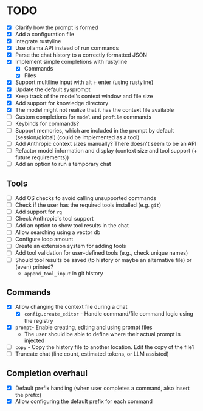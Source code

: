 # TODO

- [x] Clarify how the prompt is formed
- [x] Add a configuration file
- [x] Integrate rustyline
- [x] Use ollama API instead of run commands
- [x] Parse the chat history to a correctly formatted JSON
- [x] Implement simple completions with rustyline
    - [x] Commands
    - [x] Files
- [x] Support multiline input with alt + enter (using rustyline)
- [x] Update the default sysprompt
- [x] Keep track of the model's context window and file size
- [x] Add support for knowledge directory
- [x] The model might not realize that it has the context file available
- [ ] Custom completions for `model` and `profile` commands
- [ ] Keybinds for commands?
- [ ] Support memories, which are included in the prompt by default (session/global) (could be implemented as a tool)
- [ ] Add Anthropic context sizes manually? There doesn't seem to be an API
- [ ] Refactor model information and display (context size and tool support (+ future requirements))
- [ ] Add an option to run a temporary chat

## Tools

- [ ] Add OS checks to avoid calling unsupported commands
- [ ] Check if the user has the required tools installed (e.g. `git`)
- [ ] Add support for `rg`
- [ ] Check Anthropic's tool support
- [ ] Add an option to show tool results in the chat
- [ ] Allow searching using a vector db
- [ ] Configure loop amount
- [ ] Create an extension system for adding tools
- [ ] Add tool validation for user-defined tools (e.g., check unique names)
- [ ] Should tool results be saved (to history or maybe an alternative file) or (even) printed?
    - `append_tool_input` in git history

## Commands

- [x] Allow changing the context file during a chat
    - [x] `config.create_editor` - Handle command/file command logic using the registry
- [x] `prompt`- Enable creating, editing and using prompt files
    - The user should be able to define where their actual prompt is injected
- [ ] `copy` - Copy the history file to another location. Edit the copy of the file?
- [ ] Truncate chat (line count, estimated tokens, or LLM assisted)

## Completion overhaul

- [x] Default prefix handling (when user completes a command, also insert the prefix)
- [x] Allow configuring the default prefix for each command
